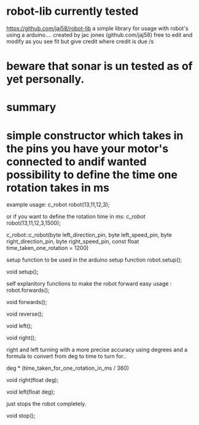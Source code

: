 # robot-lib currently tested
https://github.com/jaj58/robot-lib
  a simple library for usage with robot's using a arduino....
  created by jac jones (github.com/jaj58)
  free to edit and modify as you see fit but give credit where credit is due /s
  
  # beware that sonar is un tested as of yet personally.

# summary

# simple constructor which takes in the pins you have your motor's connected to andif wanted possibility to define the time one rotation takes in ms

example usage:
c_robot robot(13,11,12,3);

or if you want to define the rotation time in ms:
c_robot robot(13,11,12,3,1500);

c_robot::c_robot(byte left_direction_pin, byte left_speed_pin, byte right_direction_pin,
  byte right_speed_pin, const float time_taken_one_rotation = 1200)

setup function to be used in the arduino setup function robot.setup();

void setup();

self explanitory functions to make the robot forward easy usage : robot.forwards();

void forwards();

void reverse();

void left();

void right();

right and left turning with a more precise accuracy using degrees and a formula to convert from deg to time to turn for..

deg * (time_taken_for_one_rotation_in_ms / 360)

void right(float deg);

void left(float deg);

just stops the robot completely.

void stop();

